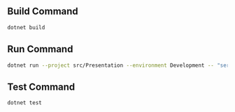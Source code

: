 ## Build Command

```sh
dotnet build
```

## Run Command

```sh
dotnet run --project src/Presentation --environment Development -- "server=localhost;database=words-clean-arch;user=root;password=parola"

```

## Test Command

```sh
dotnet test
```
